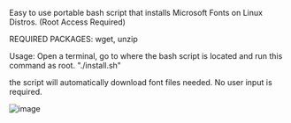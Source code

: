 Easy to use portable bash script that installs Microsoft Fonts on Linux Distros.
(Root Access Required)

REQUIRED PACKAGES:
wget, unzip

Usage: Open a terminal, go to where the bash script is located and run this command as root.
"./install.sh"

the script will automatically download font files needed. No user input is required.

![image](https://github.com/user-attachments/assets/03441a50-bc65-41cf-873c-28ab4c55dfb6)

